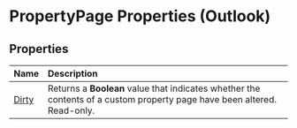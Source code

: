 
# PropertyPage Properties (Outlook)

## Properties



|**Name**|**Description**|
|:-----|:-----|
|[Dirty](fb654f40-9b80-654c-395a-811923dfb903.md)|Returns a  **Boolean** value that indicates whether the contents of a custom property page have been altered. Read-only.|
